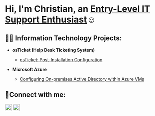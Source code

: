 <h1>Hi, I'm Christian, an <a href="https://linkedin.com/in/chukwudi-o-224a32241"> Entry-Level IT Support Enthusiast</a>☺</h1>

<h2>👨‍💻 Information Technology Projects:</h2>

- <b>osTicket (Help Desk Ticketing System)</b>

 
  - [osTicket: Post-Installation Configuration](https://github.com/christianokeke384/post-install-config)
  
- <b>Microsoft Azure</b>
  - [Configuring On-premises Active Directory within Azure VMs](https://github.com/christianokeke384/configure-ad)
  

<h2>🤳Connect with me:</h2>


[<img align="left" alt="chukwudiokeke| LinkedIn" width="22px" src="https://cdn.jsdelivr.net/npm/simple-icons@v3/icons/linkedin.svg" />][linkedin]
[<img align="left" alt="christian.79880 | Instagram" width="22px" src="https://cdn.jsdelivr.net/npm/simple-icons@v3/icons/instagram.svg" />][instagram]


[instagram]: https://www.instagram.com/christian.79880
[linkedin]: https://linkedin.com/in/chukwudi-o-224a32241
